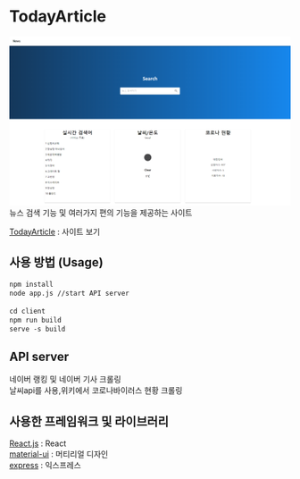 # TodayArticle

![screensh](./Main.png)
뉴스 검색 기능 및 여러가지 편의 기능을 제공하는 사이트 

[TodayArticle]("https://tonews.netlify.com/") : 사이트 보기

## 사용 방법 (Usage)

```console
npm install
node app.js //start API server

cd client
npm run build
serve -s build
```

## API server

네이버 랭킹 및 네이버 기사 크롤링 <br>
날씨api를 사용,위키에서 코로나바이러스 현황 크롤링

## 사용한 프레임워크 및 라이브러리

[React.js](https://ko.reactjs.org/) : React <br>
[material-ui](https://material-ui.com/) : 머티리얼 디자인 <br>
[express](https://expressjs.com/ko/) : 익스프레스

